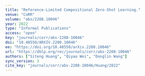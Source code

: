 ```yaml
---
title: "Reference-Limited Compositional Zero-Shot Learning."
venue: "CoRR"
volume: "abs/2208.10046"
year: 2022
type: "Informal Publications"
access: "open"
key: "journals/corr/abs-2208-10046"
doi: "10.48550/ARXIV.2208.10046"
ee: "https://doi.org/10.48550/arXiv.2208.10046"
url: "https://dblp.org/rec/journals/corr/abs-2208-10046"
authors: ["Siteng Huang", "Qiyao Wei", "Donglin Wang"]
sync_version: 3
cite_key: "journals/corr/abs-2208-10046/Huang/2022"
---
```

